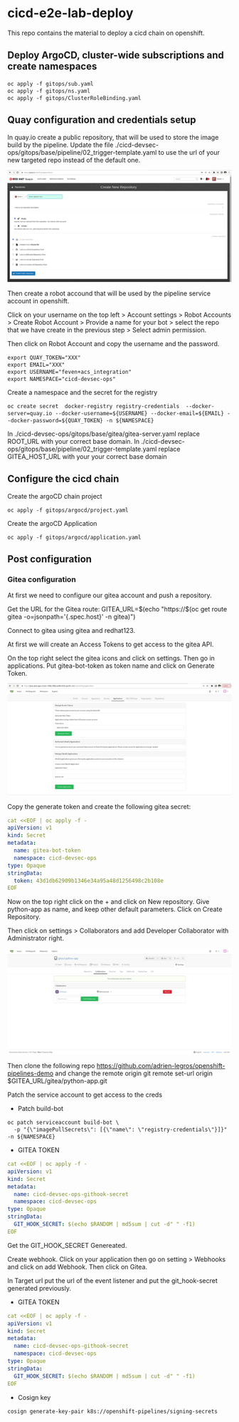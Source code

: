 # cicd-e2e-lab-deploy

This repo contains the material to deploy a cicd chain on openshift.


## Deploy ArgoCD, cluster-wide subscriptions and create namespaces

```shell
oc apply -f gitops/sub.yaml
oc apply -f gitops/ns.yaml
oc apply -f gitops/ClusterRoleBinding.yaml 
```

## Quay configuration and credentials setup

In quay.io create a public repository, that will be used to store the image build by the pipeline.
Update the file ./cicd-devsec-ops/gitops/base/pipeline/02_trigger-template.yaml to use the url of your new targeted repo instead of the default one.

![create repo](images/create-repo.png)

Then create a robot accound that will be used by the pipeline service account in openshift.

Click on your username on the top left > Account settings > Robot Accounts > Create Robot Account > Provide a name for your bot > select the repo that we have create in the previous step > Select admin permission. 

Then click on Robot Account and copy the username and the password. 


```shell
export QUAY_TOKEN="XXX"
export EMAIL="XXX"
export USERNAME="feven+acs_integration"
export NAMESPACE="cicd-devsec-ops"
```

Create a namespace and the secret for the registry

```shell
oc create secret  docker-registry registry-credentials  --docker-server=quay.io --docker-username=${USERNAME} --docker-email=${EMAIL} --docker-password=${QUAY_TOKEN} -n ${NAMESPACE}
```

In ./cicd-devsec-ops/gitops/base/gitea/gitea-server.yaml replace ROOT_URL with your correct base domain.
In ./cicd-devsec-ops/gitops/base/pipeline/02_trigger-template.yaml replace GITEA_HOST_URL with your your correct base domain

## Configure the cicd chain

Create the argoCD chain project
```shell
oc apply -f gitops/argocd/project.yaml
```

Create the argoCD Application
```shell
oc apply -f gitops/argocd/application.yaml
```

## Post configuration

### Gitea configuration

At first we need to configure our gitea account and push a repository.

Get the URL for the Gitea route:
GITEA_URL=$(echo "https://$(oc get route gitea -o=jsonpath='{.spec.host}' -n gitea)")

Connect to gitea using gitea and redhat123.

At first we will create an Access Tokens to get access to the gitea API.

On the top right select the gitea icons and click on settings. Then go in applications. Put gitea-bot-token as token name and click on Generate Token.

![create repo](images/gitea-bot-token.png)

Copy the generate token and create the following gitea secret:


```yaml
cat <<EOF | oc apply -f -
apiVersion: v1
kind: Secret
metadata:
  name: gitea-bot-token
  namespace: cicd-devsec-ops
type: Opaque
stringData:
  token: 43d1db62909b1346e34a95a48d1256498c2b108e
EOF
```

Now on the top right click on the + and click on New repository. Give python-app as name, and keep other default parameters. Click on Create Repository. 

Then click on settings > Collaborators and add Developer Collaborator with Administrator right.

![create repo](images/add-developer.png)

Then clone the following repo https://github.com/adrien-legros/openshift-pipelines-demo and change the remote origin
git remote set-url origin $GITEA_URL/gitea/python-app.git 



Patch the service account to get access to the creds

- Patch build-bot
```shell
oc patch serviceaccount build-bot \
  -p "{\"imagePullSecrets\": [{\"name\": \"registry-credentials\"}]}" -n ${NAMESPACE}
```

- GITEA TOKEN

```yaml
cat <<EOF | oc apply -f -
apiVersion: v1
kind: Secret
metadata:
  name: cicd-devsec-ops-githook-secret
  namespace: cicd-devsec-ops
type: Opaque
stringData:
  GIT_HOOK_SECRET: $(echo $RANDOM | md5sum | cut -d" " -f1)
EOF
```

Get the GIT_HOOK_SECRET Genereated.



Create webhook. Click on your application then go on setting > Webhooks and click on add Webhook. Then click on Gitea.

In Target url put the url of the event listener and put the git_hook-secret generated previously.

- GITEA TOKEN

```yaml
cat <<EOF | oc apply -f -
apiVersion: v1
kind: Secret
metadata:
  name: cicd-devsec-ops-githook-secret
  namespace: cicd-devsec-ops
type: Opaque
stringData:
  GIT_HOOK_SECRET: $(echo $RANDOM | md5sum | cut -d" " -f1)
EOF
```

- Cosign key
```shell
cosign generate-key-pair k8s://openshift-pipelines/signing-secrets
```